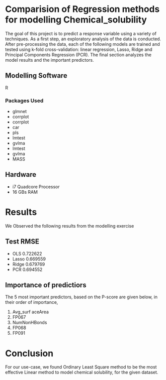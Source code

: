 # Comparision of Regression methods for modelling Chemical_solubility
The goal of this project is to predict a response variable using a variety of techniques. As a first
step, an exploratory analysis of the data is conducted. After pre-processing the data, each of the
following models are trained and tested using k-fold cross-validation: linear regression, Lasso, Ridge
and Principal Components Regression (PCR). The final section analyzes the model results and the
important predictors.


## Modelling Software
R

### Packages Used
* glmnet
* corrplot
* corrplot
* car
* pls
* lmtest
* gvlma
* lmtest
* gvlma
* MASS


## Hardware
* i7 Quadcore Processor
* 16 GBs RAM
 


# Results
We Observed the following results from the modelling exercise

## Test RMSE
* OLS     0.722622
* Lasso   0.669559
* Ridge   0.679769
* PCR     0.694552

## Importance of predictiors
The 5 most important predictors, based on the P-score are given below, in their order of importance,

1. Avg_surf aceArea
2. FP067
3. NumNonHBonds
4. FP068
5. FP091

# Conclusion
 For our use-case, we found Ordinary Least Square method to be the most effective Linear method to model chemical solubility,
 for the given dataset.







